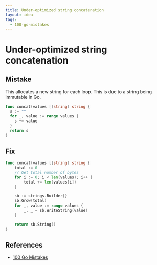 ```yaml
---
title: Under-optimized string concatenation
layout: idea
tags:
  - 100-go-mistakes
---
```


# Under-optimized string concatenation



## Mistake

This allocates a new string for each loop. This is due to a string being
immutable in Go.

```go
func concat(values []string) string {
  s := ""
  for _, value := range values {
    s += value
  }
  return s
}
```

## Fix

```go
func concat(values []string) string {
	total := 0
	// Get total number of bytes
	for i := 0; i < len(values); i++ {
		total += len(values[i])
	}

	sb := strings.Builder{}
	sb.Grow(total)
	for _, value := range values {
		_, _ = sb.WriteString(value)
	}

	return sb.String()
}
```

## References

- [100 Go Mistakes](/reference/100-Go-Mistakes-and-How-to-Avoid-Them)
